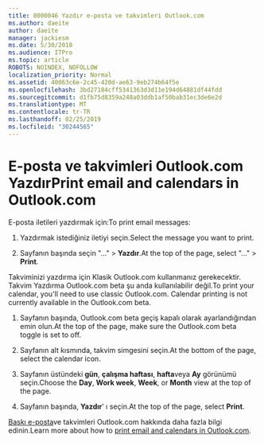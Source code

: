 ```yaml
---
title: 8000046 Yazdır e-posta ve takvimleri Outlook.com
ms.author: daeite
author: daeite
manager: jackiesm
ms.date: 5/30/2018
ms.audience: ITPro
ms.topic: article
ROBOTS: NOINDEX, NOFOLLOW
localization_priority: Normal
ms.assetid: 40063c6e-2c45-420d-ae63-9eb274b64f5e
ms.openlocfilehash: 3bd27184cff5341363d3d11e194d64881df44fdd
ms.sourcegitcommit: d1fb75d8359a248a03ddb1af50bab31ec3de6e2d
ms.translationtype: MT
ms.contentlocale: tr-TR
ms.lasthandoff: 02/25/2019
ms.locfileid: "30244565"
---
```

# <a name="print-email-and-calendars-in-outlookcom"></a><span data-ttu-id="7a28c-102">E-posta ve takvimleri Outlook.com Yazdır</span><span class="sxs-lookup"><span data-stu-id="7a28c-102">Print email and calendars in Outlook.com</span></span>

<span data-ttu-id="7a28c-103">E-posta iletileri yazdırmak için:</span><span class="sxs-lookup"><span data-stu-id="7a28c-103">To print email messages:</span></span>
  
1. <span data-ttu-id="7a28c-104">Yazdırmak istediğiniz iletiyi seçin.</span><span class="sxs-lookup"><span data-stu-id="7a28c-104">Select the message you want to print.</span></span>
    
2. <span data-ttu-id="7a28c-105">Sayfanın başında seçin "..." \> **Yazdır**.</span><span class="sxs-lookup"><span data-stu-id="7a28c-105">At the top of the page, select "..." \> **Print**.</span></span> 
    
<span data-ttu-id="7a28c-p101">Takviminizi yazdırma için Klasik Outlook.com kullanmanız gerekecektir. Takvim Yazdırma Outlook.com beta şu anda kullanılabilir değil.</span><span class="sxs-lookup"><span data-stu-id="7a28c-p101">To print your calendar, you'll need to use classic Outlook.com. Calendar printing is not currently available in the Outlook.com beta.</span></span>
  
1. <span data-ttu-id="7a28c-108">Sayfanın başında, Outlook.com beta geçiş kapalı olarak ayarlandığından emin olun.</span><span class="sxs-lookup"><span data-stu-id="7a28c-108">At the top of the page, make sure the Outlook.com beta toggle is set to off.</span></span>
    
2. <span data-ttu-id="7a28c-109">Sayfanın alt kısmında, takvim simgesini seçin.</span><span class="sxs-lookup"><span data-stu-id="7a28c-109">At the bottom of the page, select the calendar icon.</span></span>
    
3. <span data-ttu-id="7a28c-110">Sayfanın üstündeki **gün**, **çalışma haftası**, **hafta**veya **Ay** görünümü seçin.</span><span class="sxs-lookup"><span data-stu-id="7a28c-110">Choose the **Day**, **Work week**, **Week**, or **Month** view at the top of the page.</span></span> 
    
4. <span data-ttu-id="7a28c-111">Sayfanın başında, **Yazdır**' ı seçin.</span><span class="sxs-lookup"><span data-stu-id="7a28c-111">At the top of the page, select **Print**.</span></span> 
    
<span data-ttu-id="7a28c-112">[Baskı e-posta](https://go.microsoft.com/fwlink/p/?linkid=2001208&amp;clcid=0x409)ve takvimleri Outlook.com hakkında daha fazla bilgi edinin.</span><span class="sxs-lookup"><span data-stu-id="7a28c-112">Learn more about how to [print email and calendars in Outlook.com](https://go.microsoft.com/fwlink/p/?linkid=2001208&amp;clcid=0x409).</span></span>
  

